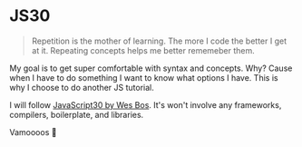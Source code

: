 # JS30

> Repetition is the mother of learning. The more I code the better I get at it. Repeating concepts helps me better rememeber them.

My goal is to get super comfortable with syntax and concepts. Why? Cause when I have to do something I want to know what options I have. This is why I choose to do another JS tutorial.

I will follow [JavaScript30 by Wes Bos](https://javascript30.com/). It's won't involve any frameworks, compilers, boilerplate, and libraries.

Vamoooos 💃
